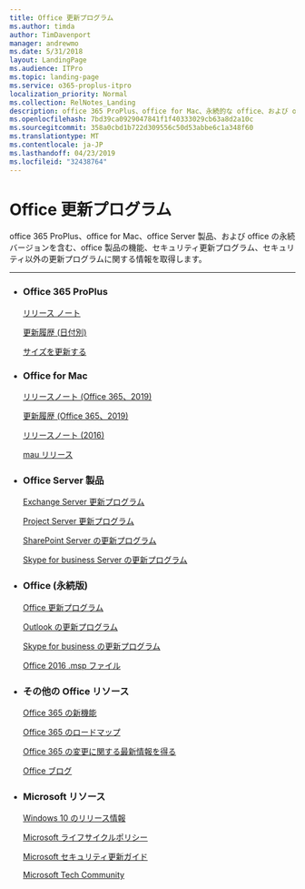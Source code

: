 ```yaml
---
title: Office 更新プログラム
ms.author: timda
author: TimDavenport
manager: andrewmo
ms.date: 5/31/2018
layout: LandingPage
ms.audience: ITPro
ms.topic: landing-page
ms.service: o365-proplus-itpro
localization_priority: Normal
ms.collection: RelNotes_Landing
description: office 365 ProPlus、office for Mac、永続的な office、および office Server 製品の office リリースコンテンツへのリンクを IT プロフェッショナルに提供します。
ms.openlocfilehash: 7bd39ca0929047841f1f40333029cb63a8d2a10c
ms.sourcegitcommit: 358a0cbd1b722d309556c50d53abbe6c1a348f60
ms.translationtype: MT
ms.contentlocale: ja-JP
ms.lasthandoff: 04/23/2019
ms.locfileid: "32438764"
---
```

# <a name="office-updates"></a>Office 更新プログラム

  
office 365 ProPlus、office for Mac、office Server 製品、および office の永続バージョンを含む、office 製品の機能、セキュリティ更新プログラム、セキュリティ以外の更新プログラムに関する情報を取得します。
  

---

<ul class="panelContent cardsW">
    <li>
        <div class="cardSize">
            <div class="cardPadding">
                <div class="card">
                    <div class="cardText">
                        <h3>Office 365 ProPlus</h3>
                        <p><a href="release-notes-office365-proplus.md">リリース ノート</a></p>
                        <p><a href="update-history-office365-proplus-by-date.md">更新履歴 (日付別)</a></p>
                        <p><a href="download-sizes-office365-proplus-updates.md">サイズを更新する</a></p>
                    </div>
                </div>
            </div>
        </div>
    </li>
    <li>
        <div class="cardSize">
            <div class="cardPadding">
                <div class="card">
                    <div class="cardText">
                        <h3>Office for Mac</h3>
                        <p><a href="release-notes-office-for-mac.md">リリースノート (Office 365、2019)</a></p>
                        <p><a href="update-history-office-for-mac.md">更新履歴 (Office 365、2019)</a></p>
                        <p><a href="release-notes-office-2016-mac.md">リリースノート (2016)</a></p>
                        <p><a href="release-history-microsoft-autoupdate.md">mau リリース</a></p>
                     </div>
                </div>
            </div>
        </div>
    </li>
    <li>
        <div class="cardSize">
            <div class="cardPadding">
                <div class="card">
                    <div class="cardText">
                        <h3>Office Server 製品</h3>
                        <p><a href="https://docs.microsoft.com/Exchange/new-features/build-numbers-and-release-dates">Exchange Server 更新プログラム</a></p>
                        <p><a href="project-server-updates.md">Project Server 更新プログラム</a></p>
                        <p><a href="sharepoint-updates.md">SharePoint Server の更新プログラム</a></p>
                        <p><a href="https://docs.microsoft.com/SkypeForBusiness/sfb-server-updates">Skype for business Server の更新プログラム</a></p>
               </div>
                </div>
            </div>
        </div> 
    </li>
</ul>  


<ul class="panelContent cardsW">
    <li>
        <div class="cardSize">
            <div class="cardPadding">
                <div class="card">
                    <div class="cardText">
                        <h3>Office (永続版)</h3>
                            <p><a href="office-updates-msi.md">Office 更新プログラム</a></p>
                            <p><a href="outlook-updates-msi.md">Outlook の更新プログラム</a></p>
                            <p><a href="https://docs.microsoft.com/SkypeForBusiness/sfb-client-updates">Skype for business の更新プログラム</a></p>
                            <p><a href="msp-files-office-2016.md">Office 2016 .msp ファイル</a></p>
                    </div>
                </div>
            </div>
        </div>
    </li>
    <li>
        <div class="cardSize">
            <div class="cardPadding">
                <div class="card">
                    <div class="cardText">
                        <h3>その他の Office リソース</h3>
                            <p><a href="https://support.office.com/article/95c8d81d-08ba-42c1-914f-bca4603e1426">Office 365 の新機能</a></p>
                            <p><a href="https://www.microsoft.com/microsoft-365/roadmap?rtc=2&filters=O365">Office 365 のロードマップ</a></p>
                            <p><a href="https://support.office.com/article/719f4904-cbdd-4889-a0cf-fbd7837dfecd">Office 365 の変更に関する最新情報を得る</a></p>
                            <p><a href="https://www.microsoft.com/microsoft-365/blog/office/">Office ブログ</a></p>
                    </div>
                </div>
            </div>
        </div>
    </li>
    <li>
        <div class="cardSize">
            <div class="cardPadding">
                <div class="card">
                    <div class="cardText">
                        <h3>Microsoft リソース</h3>
                            <p><a href="https://www.microsoft.com/itpro/windows-10/release-information">Windows 10 のリリース情報</a></p>
                            <p><a href="https://support.microsoft.com/lifecycle">Microsoft ライフサイクルポリシー</a></p>
                            <p><a href="https://portal.msrc.microsoft.com/">Microsoft セキュリティ更新ガイド</a></p>
                            <p><a href="https://techcommunity.microsoft.com/">Microsoft Tech Community</a></p>
                    </div>
                </div>
            </div>
        </div>
    </li>
</ul>  
